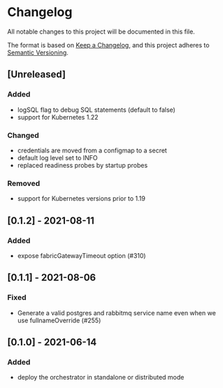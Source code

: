 # Changelog
All notable changes to this project will be documented in this file.

The format is based on [Keep a Changelog](https://keepachangelog.com/en/1.0.0/),
and this project adheres to [Semantic Versioning](https://semver.org/spec/v2.0.0.html).

## [Unreleased]

### Added
- logSQL flag to debug SQL statements (default to false)
- support for Kubernetes 1.22

### Changed
- credentials are moved from a configmap to a secret
- default log level set to INFO
- replaced readiness probes by startup probes

### Removed
- support for Kubernetes versions prior to 1.19

## [0.1.2] - 2021-08-11

### Added
- expose fabricGatewayTimeout option (#310)

## [0.1.1] - 2021-08-06

### Fixed
- Generate a valid postgres and rabbitmq service name even when we use fullnameOverride (#255)

## [0.1.0] - 2021-06-14

### Added
- deploy the orchestrator in standalone or distributed mode

